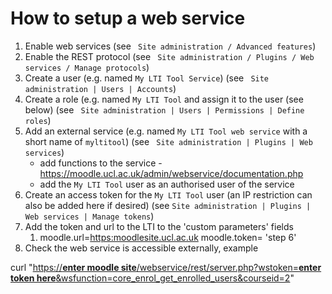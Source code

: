 # How to setup a web service

1.  Enable web services (see ` Site administration / Advanced features`)
2.  Enable the REST protocol (see ` Site administration / Plugins / Web services / Manage protocols`)
3.  Create a user (e.g. named `My LTI Tool Service`) (see ` Site administration | Users | Accounts`)
4.  Create a role (e.g. named `My LTI Tool` and assign it to the user (see below) (see ` Site administration | Users | Permissions | Define roles`)
5.  Add an external service (e.g. named `My LTI Tool web service` with a short name of `myltitool`) (see ` Site administration | Plugins | Web services`)
    -   add functions to the service - <https://moodle.ucl.ac.uk/admin/webservice/documentation.php>
    -   add the `My LTI Tool` user as an authorised user of the service
6.  Create an access token for the `My LTI Tool` user (an IP restriction can also be added here if desired) (see `Site administration | Plugins | Web services | Manage tokens`)
7.  Add the token and url to the LTI to the 'custom parameters' fields
    1.  moodle.url=[https:moodlesite.ucl.ac.uk](https://39.preview-moodle.ucl.ac.uk)
        moodle.token= 'step 6'
8.  Check the web service is accessible externally, example

curl "[https://**enter moodle site**/webservice/rest/server.php?wstoken=**enter token here**&wsfunction=core\_enrol\_get\_enrolled\_users&courseid=2](https://39.preview-moodle.ucl.ac.uk/webservice/rest/server.php?wstoken=456a7f2bc6056a18c30f04cc801986fa&wsfunction=core_enrol_get_enrolled_users&courseid=2)"
